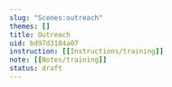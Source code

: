 ```yaml
---
slug: "Scenes:outreach"
themes: []
title: Outreach
uid: bd97d3184a07
instruction: [[Instructions/training]]
note: [[Notes/training]]
status: draft
---
```

